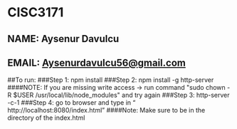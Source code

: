 # CISC3171
## NAME: Aysenur Davulcu
## EMAIL: Aysenurdavulcu56@gmail.com
##To run:
    ###Step 1: npm install 
    ###Step 2:  npm install -g http-server
       ####NOTE: If you are missing write access -> run command "sudo chown -R $USER /usr/local/lib/node_modules" and try again
    ###Step 3: http-server -c-1
    ###Step 4:  go to browser and type in “ http://localhost:8080/index.html” 
        ####Note: Make sure to be in the directory of the index.html
